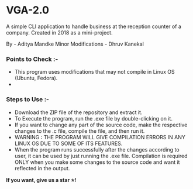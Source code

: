 # VGA-2.0
A simple CLI application to handle business at the reception counter of a company. Created in 2018 as a mini-project.

By - Aditya Mandke
Minor Modifications - Dhruv Kanekal

### Points to Check :-

- This program uses modifications that may not compile in Linux OS (Ubuntu, Fedora).
- 

### Steps to Use :-

- Download the ZIP file of the repository and extract it.
- To Execute the program, run the .exe file by double-clicking on it.
- If you want to change any part of the source code, make the respective changes to the .c file, compile the file, and then run it.
- WARNING : THE PROGRAM WILL GIVE COMPILATION ERRORS IN ANY LINUX OS DUE TO SOME OF ITS FEATURES. 
- When the program runs successfully after the changes according to user, it can be used by just running the .exe file. Compilation is required ONLY when you make some changes to the source code and want it reflected in the output.

**If you want, give us a star :star:!**

